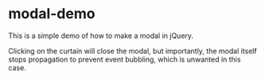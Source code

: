 # modal-demo

This is a simple demo of how to make a modal in jQuery.

Clicking on the curtain will close the modal, but importantly, the modal itself stops propagation to prevent event bubbling,
which is unwanted in this case.
